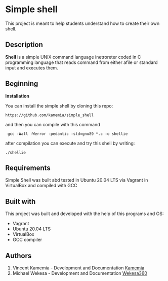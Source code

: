 # Simple shell

This project is meant to help students understand how to create their own shell.
## Description
**Shell** is a simple UNIX command language inetroreter coded in C programming language that reads command from either afile or standard input and executes them.

## Beginning

**Installation**

You can install the simple shell by cloning this repo:
```
https://github.com/kamemia/simple_shell
```
and then you can compile with this command
```
 gcc -Wall -Werror -pedantic -std=gnu89 *.c -o shellie
```
after compilation you can execute and try this shell by writing:
```
./shellie
```
## Requirements

Simple Shell was built abd tested in Ubuntu 20.04 LTS via Vagrant in VirtualBox and compiled with GCC

## Built with

This project was built and developed with the help of this programs and OS:

- Vagrant
- Ubuntu 20.04 LTS
- VirtualBox
- GCC compiler

## Authors

1. Vincent Kamemia - Development and Documentation [Kamemia](https://github.com/kamemia)
2. Michael Wekesa - Development and Documentation [Wekesa360](https://github.com/wekesa360)